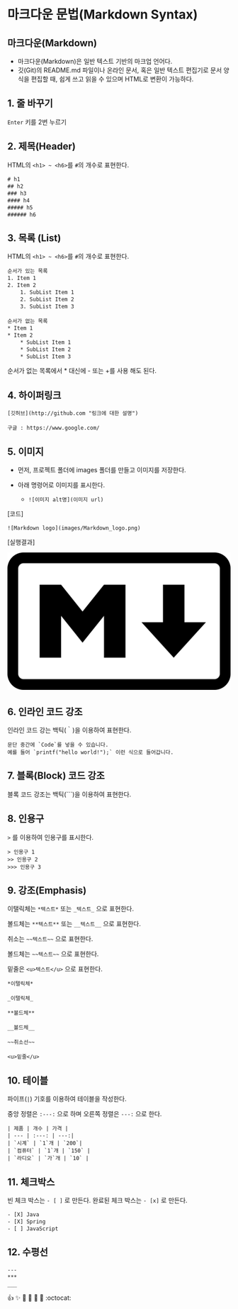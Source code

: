 # 마크다운 문법(Markdown Syntax)

## 마크다운(Markdown)

- 마크다운(Markdown)은 일반 텍스트 기반의 마크업 언어다.
- 깃(Git)의 README.md 파일이나 온라인 문서, 혹은 일반 텍스트 편집기로 문서 양식을 편집할 때,
  쉽게 쓰고 읽을 수 있으며 HTML로 변환이 가능하다.

## 1. 줄 바꾸기

`Enter` 키를 2번 누르기  

## 2. 제목(Header) 

HTML의 `<h1> ~ <h6>`를 `#`의 개수로 표현한다.

```
# h1 
## h2 
### h3 
#### h4 
##### h5 
###### h6
```

## 3. 목록 (List)

HTML의 `<h1> ~ <h6>`를 `#`의 개수로 표현한다.

```
순서가 있는 목록
1. Item 1
2. Item 2
    1. SubList Item 1
    2. SubList Item 2
    3. SubList Item 3

순서가 없는 목록
* Item 1
* Item 2
    * SubList Item 1
    * SubList Item 2
    * SubList Item 3
```

순서가 없는 목록에서 * 대신에 - 또는 +를 사용 해도 된다.

## 4. 하이퍼링크

```
[깃허브](http://github.com "링크에 대한 설명")

구글 : https://www.google.com/
```

## 5. 이미지

* 먼저, 프로젝트 폴더에 images 폴더를 만들고 이미지를 저장한다.

* 아래 명령어로 이미지를 표시한다.

    * `![이미지 alt명](이미지 url)`



[코드]



```
![Markdown logo](images/Markdown_logo.png) 
```



[실행결과]



![Markdown logo](images/Markdown_logo.png) 

## 6. 인라인 코드 강조

인라인 코드 강는 백틱(｀)을 이용하여 표현한다.

```
문단 중간에 `Code`를 넣을 수 있습니다. 
예를 들어 `printf("hello world!");` 이런 식으로 들어갑니다.
```

## 7. 블록(Block) 코드 강조

블록 코드 강조는 백틱(```)을 이용하여 표현한다.

## 8. 인용구

`>` 를 이용하여 인용구를 표시한다.

```
> 인용구 1
>> 인용구 2
>>> 인용구 3
```

## 9. 강조(Emphasis)

이탤릭체는 `*텍스트*` 또는 `_텍스트_` 으로 표현한다.

볼드체는 `**텍스트**` 또는 `__텍스트__` 으로 표현한다.

취소는 `~~텍스트~~` 으로 표현한다.

볼드체는 `~~텍스트~~` 으로 표현한다.

밑줄은 `<u>텍스트</u>` 으로 표현한다.


```
*이탤릭체* 

_이탤릭체_ 

**볼드체**

__볼드체__ 

~~취소선~~

<u>밑줄</u>
```

## 10. 테이블

파이프(`|`) 기호를 이용하여 테이블을 작성한다.

중앙 정렬은 `:---:` 으로 하며 오른쪽 정렬은 `---:` 으로 한다. 
      
```
| 제품 | 개수 | 가격 |
| --- | :---: | ---:|
| `시계` | `1`개 | `200`|
| `컴퓨터` | `1`개 | `150` |
| `라디오` | `가`개 | `10` |
```

## 11. 체크박스

빈 체크 박스는 `- [ ]` 로 만든다.
완료된 체크 박스는 `- [x]` 로 만든다.

```
- [X] Java
- [X] Spring
- [ ] JavaScript
```

## 12. 수평선

```
--- 
*** 
___
```

:+1: :sparkles: :camel: :tada:
:rocket: :metal: :octocat:

